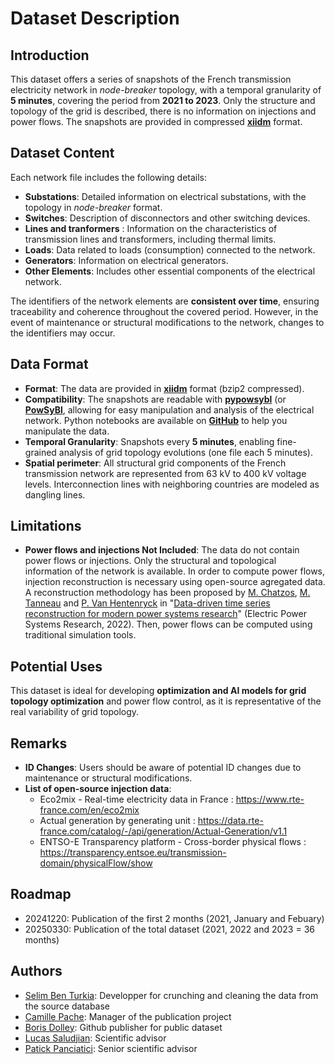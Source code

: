 # Dataset Description

## Introduction

This dataset offers a series of snapshots of the French transmission electricity network in *node-breaker* topology, with a temporal granularity of **5 minutes**, covering the period from **2021 to 2023**. Only the structure and topology of the grid is described, there is no information on injections and power flows. The snapshots are provided in compressed **[xiidm](https://powsybl.readthedocs.io/projects/powsybl-core/en/stable/grid_exchange_formats/iidm/index.html)** format. 

## Dataset Content

Each network file includes the following details:

- **Substations**: Detailed information on electrical substations, with the topology in *node-breaker* format.
- **Switches**: Description of disconnectors and other switching devices.
- **Lines and tranformers** : Information on the characteristics of transmission lines and transformers, including thermal limits.
- **Loads**: Data related to loads (consumption) connected to the network.
- **Generators**: Information on electrical generators.
- **Other Elements**: Includes other essential components of the electrical network.

The identifiers of the network elements are **consistent over time**, ensuring traceability and coherence throughout the covered period. However, in the event of maintenance or structural modifications to the network, changes to the identifiers may occur.

## Data Format

- **Format**: The data are provided in **[xiidm](https://powsybl.readthedocs.io/projects/powsybl-core/en/stable/grid_exchange_formats/iidm/index.html)** format (bzip2 compressed).
- **Compatibility**: The snapshots are readable with **[pypowsybl](https://github.com/powsybl/pypowsybl)** (or **[PowSyBl](https://powsybl.org)**, allowing for easy manipulation and analysis of the electrical network. Python notebooks are available on **[GitHub](https://github.com/powsybl/pypowsybl-notebooks)** to help you manipulate the data.
- **Temporal Granularity**: Snapshots every **5 minutes**, enabling fine-grained analysis of grid topology evolutions (one file each 5 minutes).
- **Spatial perimeter**: All structural grid components of the French transmission network are represented from 63 kV to 400 kV voltage levels. Interconnection lines with neighboring countries are modeled as dangling lines.

## Limitations

- **Power flows and injections Not Included**: The data do not contain power flows or injections. Only the structural and topological information of the network is available. In order to compute power flows, injection reconstruction is necessary using open-source agregated data. A reconstruction methodology has been proposed by [M. Chatzos](https://www.linkedin.com/in/minas-chatzos-b90164164), [M. Tanneau](https://www.linkedin.com/in/mathieu-tanneau-47937ba9) and [P. Van Hentenryck](https://www.linkedin.com/in/pascal-van-hentenryck-50a5741) in "[Data-driven time series reconstruction for modern power systems research](https://arxiv.org/abs/2110.13772)" (Electric Power Systems Research, 2022). Then, power flows can be computed using traditional simulation tools.

## Potential Uses

This dataset is ideal for developing **optimization and AI models for grid topology optimization** and power flow control, as it is representative of the real variability of grid topology.

## Remarks

- **ID Changes**: Users should be aware of potential ID changes due to maintenance or structural modifications.
- **List of open-source injection data**:
  - Eco2mix - Real-time electricity data in France : https://www.rte-france.com/en/eco2mix
  - Actual generation by generating unit : https://data.rte-france.com/catalog/-/api/generation/Actual-Generation/v1.1 
  - ENTSO-E Transparency platform - Cross-border physical flows : https://transparency.entsoe.eu/transmission-domain/physicalFlow/show
 
## Roadmap

- 20241220: Publication of the first 2 months (2021, January and Febuary)
- 20250330: Publication of the total dataset (2021, 2022 and 2023 = 36 months)

## Authors

- [Selim Ben Turkia](https://fr.linkedin.com/in/selim-ben-turkia-b78614223): Developper for crunching and cleaning the data from the source database
- [Camille Pache](https://fr.linkedin.com/in/camille-pache-289bba60): Manager of the publication project
- [Boris Dolley](https://fr.linkedin.com/in/boris-dolley-rte): Github publisher for public dataset
- [Lucas Saludjian](https://fr.linkedin.com/in/lucas-saludjian-8438181b0): Scientific advisor
- [Patick Panciatici](https://fr.linkedin.com/in/patrick-panciatici-a8a09858): Senior scientific advisor




